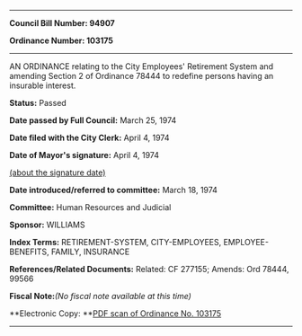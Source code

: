 

********

**Council Bill Number: 94907**
   
**Ordinance Number: 103175**
********

 AN ORDINANCE relating to the City Employees' Retirement System and amending Section 2 of Ordinance 78444 to redefine persons having an insurable interest.

**Status:** Passed
   
**Date passed by Full Council:** March 25, 1974
   
**Date filed with the City Clerk:** April 4, 1974
   
**Date of Mayor's signature:** April 4, 1974
   
[(about the signature date)](/~public/approvaldate.htm)
   
   
   
**Date introduced/referred to committee:** March 18, 1974
   
**Committee:** Human Resources and Judicial
   
**Sponsor:** WILLIAMS
   
   
**Index Terms:** RETIREMENT-SYSTEM, CITY-EMPLOYEES, EMPLOYEE-BENEFITS, FAMILY, INSURANCE

**References/Related Documents:** Related: CF 277155; Amends: Ord 78444, 99566

**Fiscal Note:**_(No fiscal note available at this time)_

**Electronic Copy: **[PDF scan of Ordinance No. 103175](/~archives/Ordinances/Ord_103175.pdf)

********

